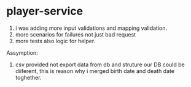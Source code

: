 # player-service
1. i was adding more input validations and mapping validation.
2. more scenarios for failures not just bad request
3. more tests also logic for helper.

Assymption: 
1. csv provided not export data from db and struture our DB could be diiferent, this is reason why i merged birth date and death date toghether.
   
